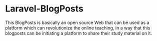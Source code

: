 # Laravel-BlogPosts
This BlogPosts is basically an open source Web that can be used as a platform which can revolutionize the online teaching, in a way that this blogposts can be initiating a platform to share their study material on it.
